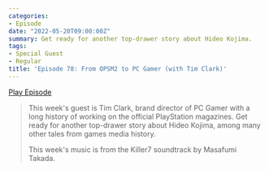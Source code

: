 ```yaml
---
categories:
- Episode
date: "2022-05-20T09:00:00Z"
summary: Get ready for another top-drawer story about Hideo Kojima.
tags:
- Special Guest
- Regular
title: 'Episode 78: From OPSM2 to PC Gamer (with Tim Clark)'
---
```


[Play Episode](https://www.patreon.com/posts/episode-78-from-66621977)
> This week's guest is Tim Clark, brand director of PC Gamer with a long history of working on the official PlayStation magazines. Get ready for another top-drawer story about Hideo Kojima, among many other tales from games media history.
>
> This week's music is from the Killer7 soundtrack by Masafumi Takada.